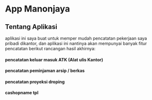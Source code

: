 # App Manonjaya
## Tentang Aplikasi
aplikasi ini saya buat untuk memper mudah pencatatan pekerjaan saya pribadi dikantor, dan aplikasi ini nantinya akan mempunyai banyak fitur pencatatan
berikut rancangan hasil akhirnya:
#### pencatatan keluar masuk **ATK** (Alat ulis Kantor)
#### pencatatan peminjaman arsip / berkas
#### pencatatan proyeksi droping
#### cashopname tpl

